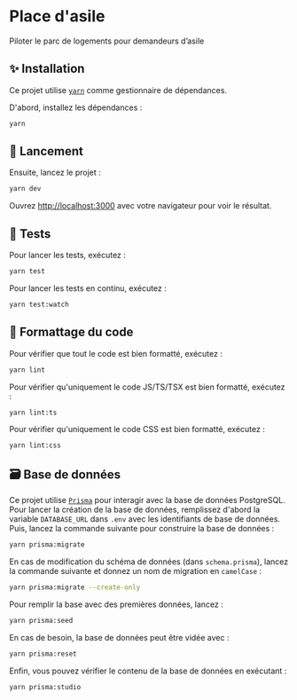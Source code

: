 # Place d'asile

Piloter le parc de logements pour demandeurs d’asile

## ✨ Installation

Ce projet utilise [`yarn`](https://yarnpkg.com/) comme gestionnaire de dépendances.

D'abord, installez les dépendances :

```bash
yarn
```

## 🚀 Lancement

Ensuite, lancez le projet :

```bash
yarn dev
```

Ouvrez [http://localhost:3000](http://localhost:3000) avec votre navigateur pour voir le résultat.

## 🧪 Tests

Pour lancer les tests, exécutez :

```bash
yarn test
```

Pour lancer les tests en continu, exécutez :

```bash
yarn test:watch
```

## 🎨 Formattage du code

Pour vérifier que tout le code est bien formatté, exécutez :

```bash
yarn lint
```

Pour vérifier qu'uniquement le code JS/TS/TSX est bien formatté, exécutez :

```bash
yarn lint:ts
```

Pour vérifier qu'uniquement le code CSS est bien formatté, exécutez :

```bash
yarn lint:css
```

## 🗃️ Base de données

Ce projet utilise [`Prisma`](https://www.prisma.io/docs) pour interagir avec la base de données PostgreSQL. Pour lancer la création de la base de données, remplissez d'abord la variable `DATABASE_URL` dans `.env` avec les identifiants de base de données. Puis, lancez la commande suivante pour construire la base de données :

```bash
yarn prisma:migrate
```

En cas de modification du schéma de données (dans `schema.prisma`), lancez la commande suivante et donnez un nom de migration en `camelCase` :

```bash
yarn prisma:migrate --create-only
```

Pour remplir la base avec des premières données, lancez :

```bash
yarn prisma:seed
```

En cas de besoin, la base de données peut être vidée avec :

```bash
yarn prisma:reset
```

Enfin, vous pouvez vérifier le contenu de la base de données en exécutant :

```bash
yarn prisma:studio
```
